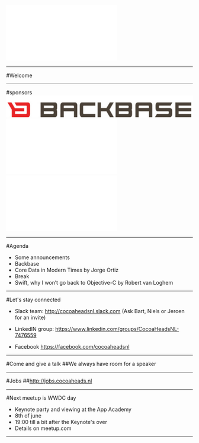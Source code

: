 ![fit](../CocoaHeadsNL.pdf)

---

#Welcome

---

#sponsors
![inline fit](backbase.jpg)
![inline fit left](../egeniq.pdf) ![inline fit right](../xebia.pdf)

---

#Agenda
- Some announcements
- Backbase
- Core Data in Modern Times by Jorge Ortiz
- Break
- Swift, why I won’t go back to Objective-C by Robert van Loghem

---

#Let's stay connected
- Slack team:
http://cocoaheadsnl.slack.com
(Ask Bart, Niels or Jeroen for an invite)

- LinkedIN group:
https://www.linkedin.com/groups/CocoaHeadsNL-7476559

- Facebook
https://facebook.com/cocoaheadsnl

---

#Come and give a talk
##We always have room for a speaker

---

#Jobs
##http://jobs.cocoaheads.nl

---

#Next meetup is WWDC day
- Keynote party and viewing at the App Academy
- 8th of june
- 19:00 till a bit after the Keynote's over
- Details on meetup.com

---
